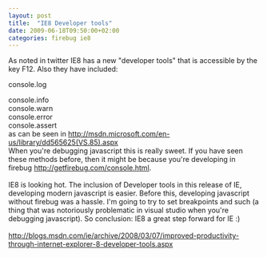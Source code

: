 ```yaml
---
layout: post
title:  "IE8 Developer tools"
date: 2009-06-18T09:50:00+02:00
categories: firebug ie8
---
```


<span><span>As noted in twitter IE8 has a new "developer tools" that is accessible by the key F12. Also they have included:</span></span><div><span><span>console.log</span></span></div>
<div><span><span>console.info</span></span></div>
<div><span><span>console.warn</span></span></div>
<div><span><span>console.error</span></span></div>
<div><span><span>console.assert</span></span></div>
<div> as can be seen in <a href="http://msdn.microsoft.com/en-us/library/dd565625%28VS.85%29.aspx">http://msdn.microsoft.com/en-us/library/dd565625(VS.85).aspx</a>
</div>
<div><span><span>When you're debugging javascript this is really sweet. If you have seen these methods before, then it might be because you're developing in firebug <a href="http://getfirebug.com/console.html">http://getfirebug.com/console.html</a>.</span></span></div>
<div><br></div>
<div>
<span><span>IE8 is looking hot. The inclusion of Developer tools in this release of IE, developing modern javascript is easier. Before this, developing javascript without firebug was a hassle. I'm going to try to set breakpoints and such (a thing that was notoriously problematic in visual studio when you're debugging javascript). So conclusion: IE8 a great step forward for IE :)</span></span><div><span class="Apple-style-span" style="line-height: 15px;font-family:Verdana;font-size:11px;"><div><span><span> </span></span></div></span></div>
</div>
<div><br></div>
<div><a href="http://blogs.msdn.com/ie/archive/2008/03/07/improved-productivity-through-internet-explorer-8-developer-tools.aspx">http://blogs.msdn.com/ie/archive/2008/03/07/improved-productivity-through-internet-explorer-8-developer-tools.aspx</a></div>
<div><br></div>
<div style="clear: both;"></div>